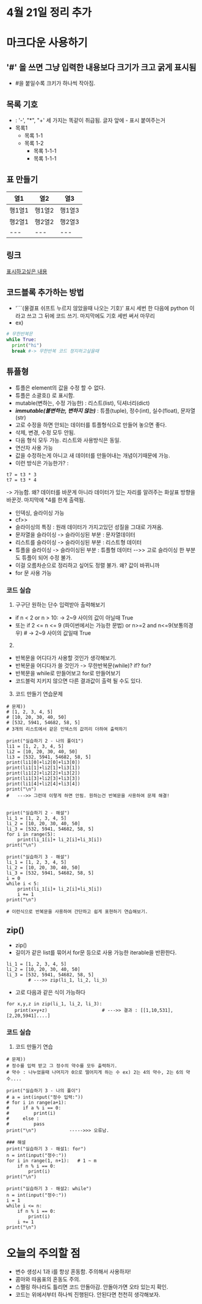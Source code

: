 # 4월 21일 정리 추가
# 마크다운 사용하기
## '#' 을 쓰면 그냥 입력한 내용보다 크기가 크고 굵게 표시됨 
- #을 붙일수록 크키가 하나씩 작아짐.

## 목록 기호
- : '-', "*", "+' 세 가지는 똑같이 취급됨. 글자 앞에 - 표시 붙여주는거
- 목록1
  - 목록 1-1
  + 목록 1-2
      * 목록 1-1-1
      * 목록 1-1-1

## 표 만들기
열1 | 열2 | 열3
--- | --- | ---
행1열1| 행1열2| 행1열3
행2열1| 행2열2| 행2열3
---| ---| ---

## 링크 
[표시하고싶은 내용](링크)

## 코드블록 추가하는 방법
- '```(물결표 쉬프트 누르지 않았을때 나오는 기호)' 표시 세번 한 다음에 python 이라고 쓰고 그 뒤에 코드 쓰기. 마지막에도 기호 세번 써서 마무리
- ex)
```python
# 무한반복문
while True:
  print("hi")
  break #-> 무한반복 코드 정지하고싶을때

```


## 튜플형
- 튜플은 element의 값을 수정 할 수 없다.
- 튜플은 소괄호() 로 표시함.
- mutable(변하는, 수정 가능한) : 리스트(list), 딕셔너리(dict)
- ***immutable(불변하는, 변하지 않는)*** : 튜플(tuple), 정수(int), 실수(float), 문자열(str)
- 고로 수정을 하면 안되는 데이터를 튜플형식으로 만들어 놓으면 좋다.
- 삭제, 변경, 수정 모두 안됨.
- 다음 형식 모두 가능. 리스트와 사용방식은 동일.
- 연산자 사용 가능
- 값을 수정하는게 아니고 새 데이터를 만들어내는 개념이기때문에 가능.
- 이런 방식은 가능한가? :
```
t7 = t3 * 3
t7 = t3 * 4 
```     
-> 가능함. 왜? 데이터를 바꾼게 아니라 데이터가 있는 자리를 알려주는 화살표 방향을 바꾼것. 마지막에 *4를 한게 출력됨.

- 인덱싱, 슬라이싱 가능
- cf>>
- 슬라이싱의 특징 : 원래 데이터가 가지고있던 성질을 그대로 가져옴.
- 문자열을 슬라이싱 -> 슬라이싱된 부분 : 문자열데이터
- 리스트를 슬라이싱 -> 슬라이싱된 부분 : 리스트형 데이터
- 튜플을 슬라이싱 -> 슬라이싱된 부분 : 튜플형 데이터 -->> 고로 슬라이싱 한 부분도 튜플이 되어 수정 불가.
- 이걸 오름차순으로 정리하고 싶어도 정렬 불가. 왜? 값이 바뀌니까
- for 문 사용 가능


### 코드 실습
1. 구구단 원하는 단수 입력받아 출력해보기
- if n < 2 or n > 10:       ->       2~9 사이의 값이 아닐때 True
- 또는 if 2 <= n <= 9 (파이썬에서는 가능한 문법)  or     n>=2 and n<=9(보통의경우)         # -> 2~9 사이의 값일때 True

2.  
- 반복문을 어디다가 사용할 것인가 생각해보기.
- 반복문을 어디다가 쓸 것인가 -> 무한반복문(while)? if? for? 
- 반복문을 while로 만들어보고 for로 만들어보기
- 코드블럭 지키지 않으면 다른 결과값이 출력 될 수도 있다.

3. 코드 만들기 연습문제
```
# 문제))
# [1, 2, 3, 4, 5]
# [10, 20, 30, 40, 50]
# [532, 5941, 54682, 58, 5]
# 3개의 리스트에서 같은 인덱스의 값끼리 더하여 출력하기

print("실습하기 2 - 나의 풀이1")
li1 = [1, 2, 3, 4, 5]
li2 = [10, 20, 30, 40, 50]
li3 = [532, 5941, 54682, 58, 5]
print(li1[0]+li2[0]+li3[0])
print(li1[1]+li2[1]+li3[1])
print(li1[2]+li2[2]+li3[2])
print(li1[3]+li2[3]+li3[3])
print(li1[4]+li2[4]+li3[4])
print("\n")
#   --->> 그런데 이렇게 하면 안됨. 원하는건 반복문을 사용하여 문제 해결!


print("실습하기 2 - 해설")
li_1 = [1, 2, 3, 4, 5]
li_2 = [10, 20, 30, 40, 50]
li_3 = [532, 5941, 54682, 58, 5]
for i in range(5):
    print(li_1[i]+ li_2[i]+li_3[i])
print("\n")

print("실습하기 3 - 해설")
li_1 = [1, 2, 3, 4, 5]
li_2 = [10, 20, 30, 40, 50]
li_3 = [532, 5941, 54682, 58, 5]
i = 0
while i < 5:
    print(li_1[i]+ li_2[i]+li_3[i])
    i += 1
print("\n")

# 이런식으로 반복문을 사용하여 간단하고 쉽게 표현하기 연습해보기.
```


## zip()
- zip()
- 길이가 같은 list를 묶어서  for문 등으로 사용 가능한 iterable을 반환한다.
```
li_1 = [1, 2, 3, 4, 5]
li_2 = [10, 20, 30, 40, 50]
li_3 = [532, 5941, 54682, 58, 5]
        # --->> zip(li_1, li_2, li_3)
```

- 고로 다음과 같은 식이 가능하다
```
for x,y,z in zip(li_1, li_2, li_3):
   print(x+y+z)                    # --->> 결과 : [[1,10,531],[2,20,5941]....]
```

### 코드 실습
1. 코드 만들기 연습
```
# 문제))
# 정수를 입력 받고 그 정수의 약수를 모두 출력하기.
# 약수 : 나누었을때 나머지가 0으로 떨어지게 하는 수 ex) 2는 4의 약수, 2는 6의 약수....

print("실습하기 3 - 나의 풀이")
# a = int(input("정수 입력:"))
# for i in range(a+1):
#     if a % i == 0:
#         print(i)
#     else :
#         pass
print("\n")            ----->>> 오류남. 

### 해설
print("실습하기 3 - 해설1: for")
n = int(input("정수:"))
for i in range(1, n+1):   # 1 ~ m
    if n % i == 0:
        print(i)
print("\n")

print("실습하기 3 - 해설2: while")
n = int(input("정수:"))
i = 1
while i <= n:
    if n % i == 0:
        print(i)
    i += 1
print("\n")
```

# 오늘의 주의할 점
- 변수 생성시 1과 i를 항상 혼동함. 주의해서 사용하자!
- 콤마와 따옴표의 혼동도 주의.
- 스펠링 하나라도 틀리면 코드 안돌아감. 안돌아가면 오타 있는지 확인.
- 코드는 위에서부터 하나씩 진행된다. 안된다면 천천히 생각해보자.
